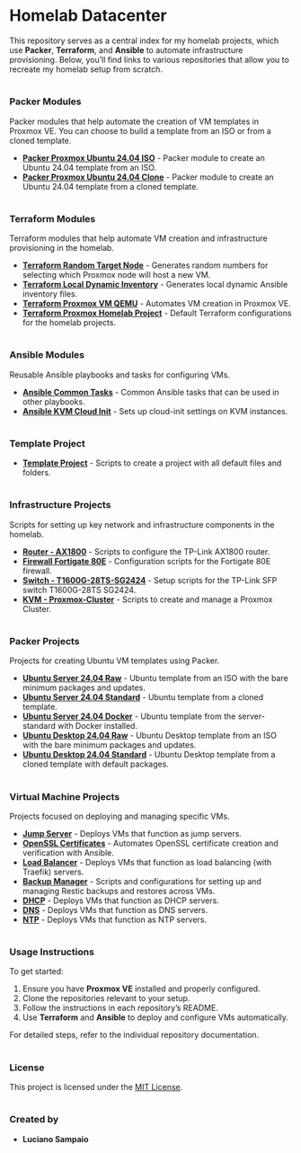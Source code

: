 # Homelab Datacenter

This repository serves as a central index for my homelab projects, which use **Packer**, **Terraform**, and **Ansible** to automate infrastructure provisioning. Below, you’ll find links to various repositories that allow you to recreate my homelab setup from scratch.

#
### Packer Modules
Packer modules that help automate the creation of VM templates in Proxmox VE. You can choose to build a template from an ISO or from a cloned template.

- **[Packer Proxmox Ubuntu 24.04 ISO](https://github.com/lsampaioweb/packer-proxmox-ubuntu-22-04-iso)** - Packer module to create an Ubuntu 24.04 template from an ISO.
- **[Packer Proxmox Ubuntu 24.04 Clone](https://github.com/lsampaioweb/packer-proxmox-ubuntu-22-04-clone)** - Packer module to create an Ubuntu 24.04 template from a cloned template.

#
### Terraform Modules
Terraform modules that help automate VM creation and infrastructure provisioning in the homelab.

- **[Terraform Random Target Node](https://github.com/lsampaioweb/terraform-random-target-node)** - Generates random numbers for selecting which Proxmox node will host a new VM.
- **[Terraform Local Dynamic Inventory](https://github.com/lsampaioweb/terraform-local-dynamic-inventory)** - Generates local dynamic Ansible inventory files.
- **[Terraform Proxmox VM QEMU](https://github.com/lsampaioweb/terraform-proxmox-vm-qemu)** - Automates VM creation in Proxmox VE.
- **[Terraform Proxmox Homelab Project](https://github.com/lsampaioweb/terraform-proxmox-homelab-project)** - Default Terraform configurations for the homelab projects.

#
### Ansible Modules
Reusable Ansible playbooks and tasks for configuring VMs.

- **[Ansible Common Tasks](https://github.com/lsampaioweb/ansible-common-tasks)** - Common Ansible tasks that can be used in other playbooks.
- **[Ansible KVM Cloud Init](https://github.com/lsampaioweb/ansible-kvm-cloud-init)** - Sets up cloud-init settings on KVM instances.

#
### Template Project
- **[Template Project](https://github.com/lsampaioweb/git-template-repository)** - Scripts to create a project with all default files and folders.

#
### Infrastructure Projects
Scripts for setting up key network and infrastructure components in the homelab.

- **[Router - AX1800](https://github.com/lsampaioweb/tplink_router_ax1800)** - Scripts to configure the TP-Link AX1800 router.
- **[Firewall Fortigate 80E](https://github.com/lsampaioweb/home-edge-firewall)** - Configuration scripts for the Fortigate 80E firewall.
- **[Switch - T1600G-28TS-SG2424](https://github.com/lsampaioweb/T1600G-28TS-SG2424)** - Setup scripts for the TP-Link SFP switch T1600G-28TS SG2424.
- **[KVM - Proxmox-Cluster](https://github.com/lsampaioweb/proxmox-cluster)** - Scripts to create and manage a Proxmox Cluster.

#
### Packer Projects
Projects for creating Ubuntu VM templates using Packer.

- **[Ubuntu Server 24.04 Raw](https://github.com/lsampaioweb/proxmox-ubuntu-22-04-server-raw)** - Ubuntu template from an ISO with the bare minimum packages and updates.
- **[Ubuntu Server 24.04 Standard](https://github.com/lsampaioweb/proxmox-ubuntu-22-04-server-standard)** - Ubuntu template from a cloned template.
- **[Ubuntu Server 24.04 Docker](https://github.com/lsampaioweb/proxmox-ubuntu-22-04-server-std-docker)** - Ubuntu template from the server-standard with Docker installed.
- **[Ubuntu Desktop 24.04 Raw](https://github.com/lsampaioweb/proxmox-ubuntu-22-04-desktop-raw)** - Ubuntu Desktop template from an ISO with the bare minimum packages and updates.
- **[Ubuntu Desktop 24.04 Standard](https://github.com/lsampaioweb/proxmox-ubuntu-22-04-desktop-standard)** - Ubuntu Desktop template from a cloned template with default packages.

#
### Virtual Machine Projects
Projects focused on deploying and managing specific VMs.

- **[Jump Server](https://github.com/lsampaioweb/jump-server.git)** - Deploys VMs that function as jump servers.
- **[OpenSSL Certificates](https://github.com/lsampaioweb/openssl-certificates.git)** - Automates OpenSSL certificate creation and verification with Ansible.
- **[Load Balancer](https://github.com/lsampaioweb/load-balancer)** - Deploys VMs that function as load balancing (with Traefik) servers.
- **[Backup Manager](https://github.com/lsampaioweb/backup-manager)** - Scripts and configurations for setting up and managing Restic backups and restores across VMs.
- **[DHCP](https://github.com/lsampaioweb/dhcp)** - Deploys VMs that function as DHCP servers.
- **[DNS](https://github.com/lsampaioweb/dns)** - Deploys VMs that function as DNS servers.
- **[NTP](https://github.com/lsampaioweb/ntp)** - Deploys VMs that function as NTP servers.

#
### Usage Instructions
To get started:
1. Ensure you have **Proxmox VE** installed and properly configured.
2. Clone the repositories relevant to your setup.
3. Follow the instructions in each repository’s README.
4. Use **Terraform** and **Ansible** to deploy and configure VMs automatically.

For detailed steps, refer to the individual repository documentation.

#
### License
This project is licensed under the [MIT License](LICENSE).

#
### Created by
- **Luciano Sampaio**
